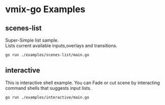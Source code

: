 # vmix-go Examples

## scenes-list
Super-Simple list sample.  
Lists current available inputs,overlays and transitions.
```
go run ./examples/scenes-list/main.go
```

## interactive
This is interactive shell example.
You can Fade or cut scene by interacting command shells that suggests input lists.
```
go run ./examples/interactive/main.go
```